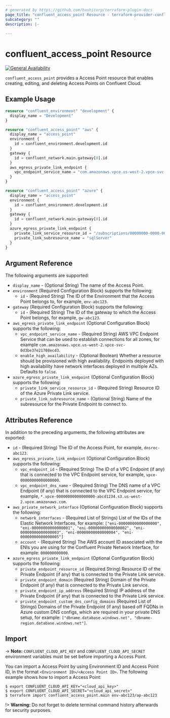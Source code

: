 ```yaml
---
# generated by https://github.com/hashicorp/terraform-plugin-docs
page_title: "confluent_access_point Resource - terraform-provider-confluent"
subcategory: ""
description: |-
  
---
```


# confluent_access_point Resource

[![General Availability](https://img.shields.io/badge/Lifecycle%20Stage-General%20Availability-%2345c6e8)](https://docs.confluent.io/cloud/current/api.html#section/Versioning/API-Lifecycle-Policy)

`confluent_access_point` provides a Access Point resource that enables creating, editing, and deleting Access Points on Confluent Cloud.

## Example Usage

```terraform
resource "confluent_environment" "development" {
  display_name = "Development"
}

resource "confluent_access_point" "aws" {
  display_name = "access_point"
  environment {
    id = confluent_environment.development.id
  }
  gateway {
    id = confluent_network.main.gateway[0].id
  }
  aws_egress_private_link_endpoint {
    vpc_endpoint_service_name = "com.amazonaws.vpce.us-west-2.vpce-svc-00000000000000000"
  }
}

resource "confluent_access_point" "azure" {
  display_name = "access_point"
  environment {
    id = confluent_environment.development.id
  }
  gateway {
    id = confluent_network.main.gateway[0].id
  }
  azure_egress_private_link_endpoint {
    private_link_service_resource_id = "/subscriptions/00000000-0000-0000-0000-000000000000/resourceGroups/s-abcde/providers/Microsoft.Network/privateLinkServices/pls-plt-abcdef-az3"
    private_link_subresource_name = "sqlServer"
  }
}
```

<!-- schema generated by tfplugindocs -->
## Argument Reference

The following arguments are supported:

- `display_name` - (Optional String) The name of the Access Point.
- `environment` (Required Configuration Block) supports the following:
  - `id` - (Required String) The ID of the Environment that the Access Point belongs to, for example, `env-abc123`.
- `gateway` (Required Configuration Block) supports the following:
  - `id` - (Required String) The ID of the gateway to which the Access Point belongs, for example, `gw-abc123`.
- `aws_egress_private_link_endpoint` (Optional Configuration Block) supports the following:
  - `vpc_endpoint_service_name` - (Required String) AWS VPC Endpoint Service that can be used to establish connections for all zones, for example `com.amazonaws.vpce.us-west-2.vpce-svc-0d3be37e21708ecd3`.
  - `enable_high_availability` - (Optional Boolean) Whether a resource should be provisioned with high availability. Endpoints deployed with high availability have network interfaces deployed in multiple AZs. Defaults to `false`.
- `azure_egress_private_link_endpoint` (Optional Configuration Block) supports the following:
  - `private_link_service_resource_id` - (Required String) Resource ID of the Azure Private Link service.
  - `private_link_subresource_name` - (Optional String) Name of the subresource for the Private Endpoint to connect to.


## Attributes Reference

In addition to the preceding arguments, the following attributes are exported:

- `id` - (Required String) The ID of the Access Point, for example, `dnsrec-abc123`.
- `aws_egress_private_link_endpoint` (Optional Configuration Block) supports the following:
  - `vpc_endpoint_id` - (Required String) The ID of a VPC Endpoint (if any) that is connected to the VPC Endpoint service, for example, `vpce-00000000000000000`.
  - `vpc_endpoint_dns_name` - (Required String) The DNS name of a VPC Endpoint (if any) that is connected to the VPC Endpoint service, for example, `*.vpce-00000000000000000-abcd1234.s3.us-west-2.vpce.amazonaws.com`.
- `aws_private_network_interface` (Optional Configuration Block) supports the following:
  - `network_interfaces` - (Required List of Strings) List of the IDs of the Elastic Network Interfaces, for example: `["eni-00000000000000000", "eni-00000000000000001", "eni-00000000000000002", "eni-00000000000000003", "eni-00000000000000004", "eni-00000000000000005"]`
  - `account` - (Required String) The AWS account ID associated with the ENIs you are using for the Confluent Private Network Interface, for example: `000000000000`.
- `azure_egress_private_link_endpoint` (Optional Configuration Block) supports the following:
  - `private_endpoint_resource_id` (Required String) Resource ID of the Private Endpoint (if any) that is connected to the Private Link service.
  - `private_endpoint_domain` (Required String) Domain of the Private Endpoint (if any) that is connected to the Private Link service.
  - `private_endpoint_ip_address` (Required String) IP address of the Private Endpoint (if any) that is connected to the Private Link service.
  - `private_endpoint_custom_dns_config_domains` (Required List of Strings) Domains of the Private Endpoint (if any) based off FQDNs in Azure custom DNS configs, which are required in your private DNS setup, for example: `["dbname.database.windows.net", "dbname-region.database.windows.net"]`.

## Import

-> **Note:** `CONFLUENT_CLOUD_API_KEY` and `CONFLUENT_CLOUD_API_SECRET` environment variables must be set before importing a Access Point.

You can import a Access Point by using Environment ID and Access Point ID, in the format `<Environment ID>/<Access Point ID>`. The following example shows how to import a Access Point:

```shell
$ export CONFLUENT_CLOUD_API_KEY="<cloud_api_key>"
$ export CONFLUENT_CLOUD_API_SECRET="<cloud_api_secret>"
$ terraform import confluent_access_point.main env-abc123/ap-abc123
```

!> **Warning:** Do not forget to delete terminal command history afterwards for security purposes.
